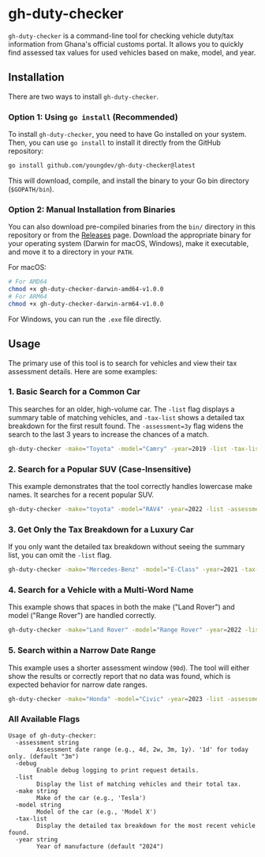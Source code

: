 # gh-duty-checker

`gh-duty-checker` is a command-line tool for checking vehicle duty/tax information from Ghana's official customs portal. It allows you to quickly find assessed tax values for used vehicles based on make, model, and year.

## Installation

There are two ways to install `gh-duty-checker`.

### Option 1: Using `go install` (Recommended)

To install `gh-duty-checker`, you need to have Go installed on your system. Then, you can use `go install` to install it directly from the GitHub repository:

```sh
go install github.com/youngdev/gh-duty-checker@latest
```

This will download, compile, and install the binary to your Go bin directory (`$GOPATH/bin`).

### Option 2: Manual Installation from Binaries

You can also download pre-compiled binaries from the `bin/` directory in this repository or from the [Releases](https://github.com/youngdev/gh-duty-checker/releases) page. Download the appropriate binary for your operating system (Darwin for macOS, Windows), make it executable, and move it to a directory in your `PATH`.

For macOS:
```sh
# For AMD64
chmod +x gh-duty-checker-darwin-amd64-v1.0.0
# For ARM64
chmod +x gh-duty-checker-darwin-arm64-v1.0.0
```

For Windows, you can run the `.exe` file directly.

## Usage

The primary use of this tool is to search for vehicles and view their tax assessment details. Here are some examples:

### 1. Basic Search for a Common Car

This searches for an older, high-volume car. The `-list` flag displays a summary table of matching vehicles, and `-tax-list` shows a detailed tax breakdown for the first result found. The `-assessment=3y` flag widens the search to the last 3 years to increase the chances of a match.

```sh
gh-duty-checker -make="Toyota" -model="Camry" -year=2019 -list -tax-list -assessment=3y
```

### 2. Search for a Popular SUV (Case-Insensitive)

This example demonstrates that the tool correctly handles lowercase make names. It searches for a recent popular SUV.

```sh
gh-duty-checker -make="toyota" -model="RAV4" -year=2022 -list -assessment=2y
```

### 3. Get Only the Tax Breakdown for a Luxury Car

If you only want the detailed tax breakdown without seeing the summary list, you can omit the `-list` flag.

```sh
gh-duty-checker -make="Mercedes-Benz" -model="E-Class" -year=2021 -tax-list -assessment=2y
```

### 4. Search for a Vehicle with a Multi-Word Name

This example shows that spaces in both the make ("Land Rover") and model ("Range Rover") are handled correctly.

```sh
gh-duty-checker -make="Land Rover" -model="Range Rover" -year=2022 -list -tax-list -assessment=2y
```

### 5. Search within a Narrow Date Range

This example uses a shorter assessment window (`90d`). The tool will either show the results or correctly report that no data was found, which is expected behavior for narrow date ranges.

```sh
gh-duty-checker -make="Honda" -model="Civic" -year=2023 -list -assessment=90d
```

### All Available Flags

```
Usage of gh-duty-checker:
  -assessment string
    	Assessment date range (e.g., 4d, 2w, 3m, 1y). '1d' for today only. (default "3m")
  -debug
    	Enable debug logging to print request details.
  -list
    	Display the list of matching vehicles and their total tax.
  -make string
    	Make of the car (e.g., 'Tesla')
  -model string
    	Model of the car (e.g., 'Model X')
  -tax-list
    	Display the detailed tax breakdown for the most recent vehicle found.
  -year string
    	Year of manufacture (default "2024")
``` 